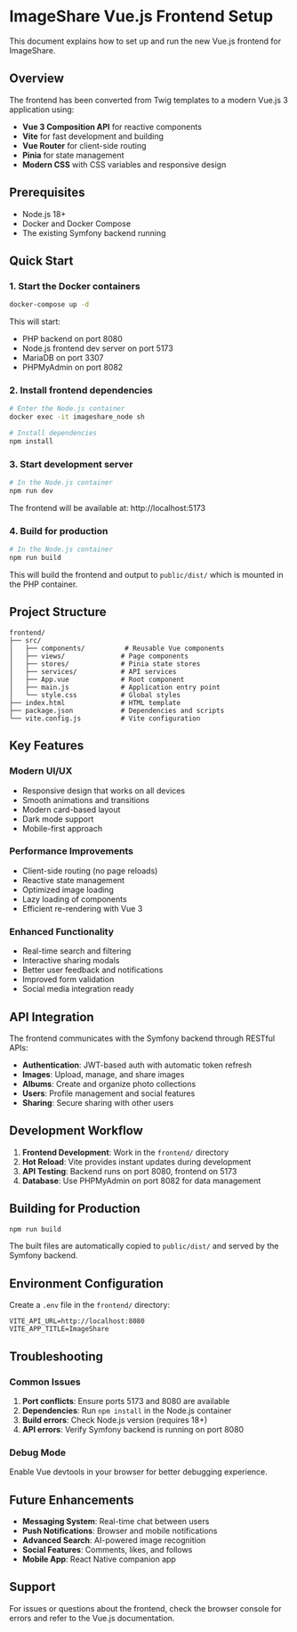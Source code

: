 # ImageShare Vue.js Frontend Setup

This document explains how to set up and run the new Vue.js frontend for ImageShare.

## Overview

The frontend has been converted from Twig templates to a modern Vue.js 3 application using:
- **Vue 3 Composition API** for reactive components
- **Vite** for fast development and building
- **Vue Router** for client-side routing
- **Pinia** for state management
- **Modern CSS** with CSS variables and responsive design

## Prerequisites

- Node.js 18+ 
- Docker and Docker Compose
- The existing Symfony backend running

## Quick Start

### 1. Start the Docker containers

```bash
docker-compose up -d
```

This will start:
- PHP backend on port 8080
- Node.js frontend dev server on port 5173
- MariaDB on port 3307
- PHPMyAdmin on port 8082

### 2. Install frontend dependencies

```bash
# Enter the Node.js container
docker exec -it imageshare_node sh

# Install dependencies
npm install
```

### 3. Start development server

```bash
# In the Node.js container
npm run dev
```

The frontend will be available at: http://localhost:5173

### 4. Build for production

```bash
# In the Node.js container
npm run build
```

This will build the frontend and output to `public/dist/` which is mounted in the PHP container.

## Project Structure

```
frontend/
├── src/
│   ├── components/          # Reusable Vue components
│   ├── views/              # Page components
│   ├── stores/             # Pinia state stores
│   ├── services/           # API services
│   ├── App.vue             # Root component
│   ├── main.js             # Application entry point
│   └── style.css           # Global styles
├── index.html              # HTML template
├── package.json            # Dependencies and scripts
└── vite.config.js          # Vite configuration
```

## Key Features

### Modern UI/UX
- Responsive design that works on all devices
- Smooth animations and transitions
- Modern card-based layout
- Dark mode support
- Mobile-first approach

### Performance Improvements
- Client-side routing (no page reloads)
- Reactive state management
- Optimized image loading
- Lazy loading of components
- Efficient re-rendering with Vue 3

### Enhanced Functionality
- Real-time search and filtering
- Interactive sharing modals
- Better user feedback and notifications
- Improved form validation
- Social media integration ready

## API Integration

The frontend communicates with the Symfony backend through RESTful APIs:

- **Authentication**: JWT-based auth with automatic token refresh
- **Images**: Upload, manage, and share images
- **Albums**: Create and organize photo collections
- **Users**: Profile management and social features
- **Sharing**: Secure sharing with other users

## Development Workflow

1. **Frontend Development**: Work in the `frontend/` directory
2. **Hot Reload**: Vite provides instant updates during development
3. **API Testing**: Backend runs on port 8080, frontend on 5173
4. **Database**: Use PHPMyAdmin on port 8082 for data management

## Building for Production

```bash
npm run build
```

The built files are automatically copied to `public/dist/` and served by the Symfony backend.

## Environment Configuration

Create a `.env` file in the `frontend/` directory:

```env
VITE_API_URL=http://localhost:8080
VITE_APP_TITLE=ImageShare
```

## Troubleshooting

### Common Issues

1. **Port conflicts**: Ensure ports 5173 and 8080 are available
2. **Dependencies**: Run `npm install` in the Node.js container
3. **Build errors**: Check Node.js version (requires 18+)
4. **API errors**: Verify Symfony backend is running on port 8080

### Debug Mode

Enable Vue devtools in your browser for better debugging experience.

## Future Enhancements

- **Messaging System**: Real-time chat between users
- **Push Notifications**: Browser and mobile notifications
- **Advanced Search**: AI-powered image recognition
- **Social Features**: Comments, likes, and follows
- **Mobile App**: React Native companion app

## Support

For issues or questions about the frontend, check the browser console for errors and refer to the Vue.js documentation.
